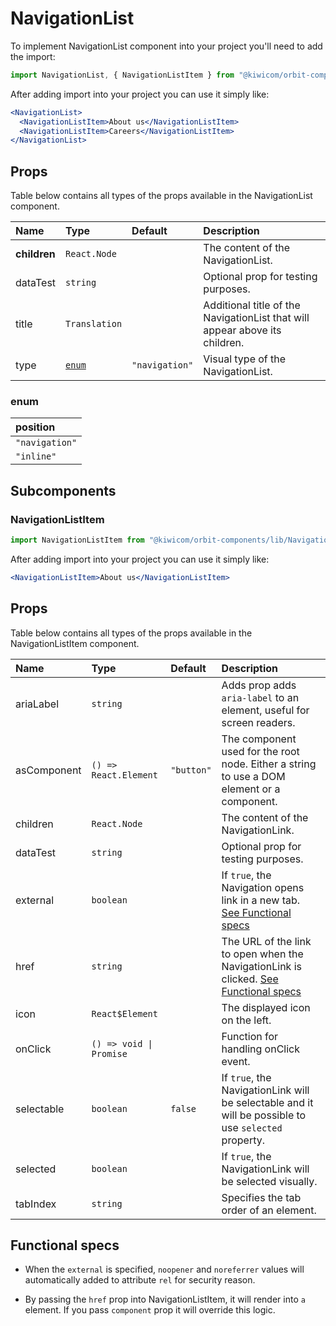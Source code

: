 # NavigationList

To implement NavigationList component into your project you'll need to add the import:

```jsx
import NavigationList, { NavigationListItem } from "@kiwicom/orbit-components/lib/NavigationList";
```

After adding import into your project you can use it simply like:

```jsx
<NavigationList>
  <NavigationListItem>About us</NavigationListItem>
  <NavigationListItem>Careers</NavigationListItem>
</NavigationList>
```

## Props

Table below contains all types of the props available in the NavigationList component.

| Name         | Type            | Default        | Description                                                                 |
| :----------- | :-------------- | :------------- | :-------------------------------------------------------------------------- |
| **children** | `React.Node`    |                | The content of the NavigationList.                                          |
| dataTest     | `string`        |                | Optional prop for testing purposes.                                         |
| title        | `Translation`   |                | Additional title of the NavigationList that will appear above its children. |
| type         | [`enum`](#enum) | `"navigation"` | Visual type of the NavigationList.                                          |

### enum

| position       |
| :------------- |
| `"navigation"` |
| `"inline"`     |

## Subcomponents

### NavigationListItem

```jsx
import NavigationListItem from "@kiwicom/orbit-components/lib/NavigationListItem";
```

After adding import into your project you can use it simply like:

```jsx
<NavigationListItem>About us</NavigationListItem>
```

## Props

Table below contains all types of the props available in the NavigationListItem component.

| Name        | Type                    | Default    | Description                                                                                               |
| :---------- | :---------------------- | :--------- | :-------------------------------------------------------------------------------------------------------- |
| ariaLabel   | `string`                |            | Adds prop adds `aria-label` to an element, useful for screen readers.                                     |
| asComponent | `() => React.Element`   | `"button"` | The component used for the root node. Either a string to use a DOM element or a component.                |
| children    | `React.Node`            |            | The content of the NavigationLink.                                                                        |
| dataTest    | `string`                |            | Optional prop for testing purposes.                                                                       |
| external    | `boolean`               |            | If `true`, the Navigation opens link in a new tab. [See Functional specs](#functional-specs)              |
| href        | `string`                |            | The URL of the link to open when the NavigationLink is clicked. [See Functional specs](#functional-specs) |
| icon        | `React$Element`         |            | The displayed icon on the left.                                                                           |
| onClick     | `() => void \| Promise` |            | Function for handling onClick event.                                                                      |
| selectable  | `boolean`               | `false`    | If `true`, the NavigationLink will be selectable and it will be possible to use `selected` property.      |
| selected    | `boolean`               |            | If `true`, the NavigationLink will be selected visually.                                                  |
| tabIndex    | `string`                |            | Specifies the tab order of an element.                                                                    |

## Functional specs

- When the `external` is specified, `noopener` and `noreferrer` values will automatically added to attribute `rel` for security reason.

- By passing the `href` prop into NavigationListItem, it will render into `a` element. If you pass `component` prop it will override this logic.
